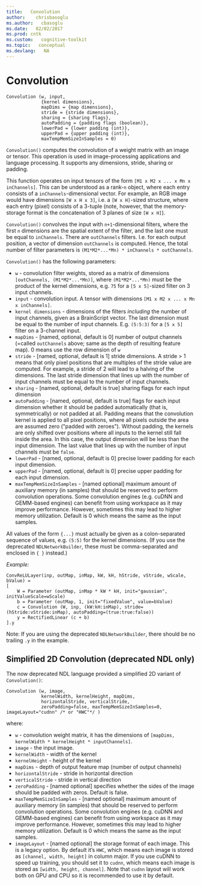 ```yaml
---
title:   Convolution 
author:    chrisbasoglu
ms.author:   cbasoglu
ms.date:   02/02/2017
ms.prod: cntk
ms.custom:   cognitive-toolkit
ms.topic:   conceptual
ms.devlang:   NA
---
```


# Convolution


    Convolution (w, input,
                 {kernel dimensions}, 
                 mapDims = {map dimensions}, 
                 stride = {stride dimensions}, 
                 sharing = {sharing flags},
                 autoPadding = {padding flags (boolean)},
                 lowerPad = {lower padding (int)},
                 upperPad = {upper padding (int)},
                 maxTempMemSizeInSamples = 0)

`Convolution()` computes the convolution of a weight matrix with an image or tensor. This operation is used in image-processing applications and language processing. It supports any dimensions, stride, sharing or padding.

This function operates on input tensors of the form `[M1 x M2 x ... x Mn x inChannels]`. This can be understood as a rank-`n` object, where each entry consists of a `inChannels`-dimensional vector.
For example, an RGB image would have dimensions `[W x H x 3]`, i.e. a `[W x H]`-sized structure, where each entry (pixel) consists of a 3-tuple (note, however, that the memory-storage format is the concatenation of 3 planes of size `[W x H]`).

`Convolution()` convolves the input with `n+1`-dimensional filters, where the first `n` dimensions are the spatial extent of the filter, and the last one must be equal to `inChannels`. There are `outChannels` filters. I.e. for each output position, a vector of dimension `outChannels` is computed. Hence, the total number of filter parameters is `(M1*M2*...*Mn) * inChannels * outChannels`.

`Convolution()` has the following parameters:
* `w` - convolution filter weights, stored as a matrix of dimensions `[outChannels, (M1*M2*...*Mn)]`, where `(M1*M2*...*Mn)` must be the product of the kernel dimensions, e.g. `75` for a `[5 x 5]`-sized filter on 3 input channels.
* `input` - convolution input. A tensor with dimensions `[M1 x M2 x ... x Mn x inChannels]`.
* `kernel dimensions` - dimensions of the filters *including* the number of input channels, given as a BrainScript vector. The last dimension must be equal to the number of input channels. E.g. `(5:5:3)` for a `[5 x 5]` filter on a 3-channel input.
* `mapDims` - [named, optional, default is 0] number of output channels (=called `outChannels` above; same as the depth of resulting feature map). 0 means use the row dimension of `w`
* `stride` - [named, optional, default is 1] stride dimensions. A stride > 1 means that only pixel positions that are multiples of the stride value are computed. For example, a stride of 2 will lead to a halving of the dimensions. The last stride dimension that lines up with the number of input channels must be equal to the number of input channels.
* `sharing` - [named, optional, default is true] sharing flags for each input dimension
* `autoPadding` - [named, optional, default is true] flags for each input dimension whether it should be padded automatically (that is, symmetrically) or not padded at all. Padding means that the convolution kernel is applied to all pixel positions, where all pixels outside the area are assumed zero ("padded with zeroes"). Without padding, the kernels are only shifted over positions where all inputs to the kernel still fall inside the area. In this case, the output dimension will be less than the input dimension. The last value that lines up with the number of input channels must be `false`.
* `lowerPad` - [named, optional, default is 0] precise lower padding for each input dimension.
* `upperPad` - [named, optional, default is 0] precise upper padding for each input dimension.
* `maxTempMemSizeInSamples` - [named optional] maximum amount of auxiliary memory (in samples) that should be reserved to perform convolution operations. Some convolution engines (e.g. cuDNN and GEMM-based engines) can benefit from using workspace as it may improve performance. However, sometimes this may lead to higher memory utilization. Default is 0 which means the same as the input samples.

All values of the form `{...}` must actually be given as a colon-separated sequence of values, e.g. `(5:5)` for the kernel dimensions. (If you use the deprecated `NDLNetworkBuilder`, these must be comma-separated and enclosed in `{ }` instead.)

*Example:*

    ConvReLULayer(inp, outMap, inMap, kW, kH, hStride, vStride, wScale, bValue) =
    [
        W = Parameter (outMap, inMap * kW * kH, init="gaussian", initValueScale=wScale)
        b = Parameter (outMap, 1, init="fixedValue", value=bValue)
        c = Convolution (W, inp, (kW:kH:inMap), stride=(hStride:vStride:inMap), autoPadding=(true:true:false))
        y = RectifiedLinear (c + b)
    ].y

Note: If you are using the deprecated `NDLNetworkBuilder`, there should be no trailing `.y` in the example.

## Simplified 2D Convolution (deprecated NDL only)

The now deprecated NDL language provided a simplified 2D variant of `Convolution()`:

    Convolution (w, image, 
                 kernelWidth, kernelHeight, mapDims, 
                 horizontalStride, verticalStride,
                 zeroPadding=false, maxTempMemSizeInSamples=0, imageLayout="cudnn" /* or "HWC"*/ )

where:
* `w` - convolution weight matrix, it has the dimensions of `[mapDims, kernelWidth * kernelHeight * inputChannels]`.
* `image` - the input image.
* `kernelWidth` - width of the kernel
* `kernelHeight` - height of the kernel
* `mapDims` - depth of output feature map (number of output channels)
* `horizontalStride` - stride in horizontal direction
* `verticalStride` - stride in vertical direction
* `zeroPadding` - [named optional] specifies whether the sides of the image should be padded with zeros. Default is false.
* `maxTempMemSizeInSamples` - [named optional] maximum amount of auxiliary memory (in samples) that should be reserved to perform convolution operations. Some convolution engines (e.g. cuDNN and GEMM-based engines) can benefit from using workspace as it may improve performance. However, sometimes this may lead to higher memory utilization. Default is 0 which means the same as the input samples.
* `imageLayout` - [named optional] the storage format of each image. This is a legacy option. By default it’s `HWC`, which means each image is stored as `[channel, width, height]` in column major. If you use cuDNN to speed up training, you should
set it to `cudnn`, which means each image is stored as `[width, height, channel]`. Note that `cudnn` layout will work both on GPU and CPU so it is recommended to use it by default.
